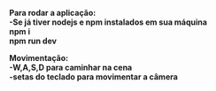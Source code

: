 <b>Para rodar a aplicação:<b/> <br/>
-Se já tiver nodejs e npm instalados em sua máquina<br/>
npm i <br/> 
npm run dev <br/>

<b>Movimentação:<b/> <br/>
-W,A,S,D para caminhar na cena <br/>
-setas do teclado para movimentar a câmera

